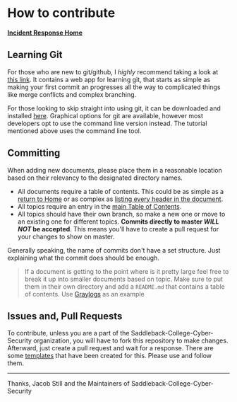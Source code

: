<!-- This work is licensed under the Creative Commons Attribution-NonCommercial-ShareAlike 4.0 International License. To view a copy of this license, visit http://creativecommons.org/licenses/by-nc-sa/4.0/ or send a letter to Creative Commons, PO Box 1866, Mountain View, CA 94042, USA. -->

# How to contribute

<!-- TODO: this file probably needs to be structured better. and more things added -->

[**Incident Response Home**](./README.md)

## Learning Git

For those who are new to git/github, I *highly* recommend taking a look at [this link](https://learngitbranching.js.org/). It contains a web app for learning git, that starts as simple as making your first commit an progresses all the way to complicated things like merge conflicts and complex branching.

For those looking to skip straight into using git, it can be downloaded and installed [here](https://git-scm.com/downloads). Graphical options for git are available, however most developers opt to use the command line version instead. The tutorial mentioned above uses the command line tool.

## Committing

When adding new documents, please place them in a reasonable location based on their relevancy to the designated directory names.

- All documents require a table of contents. This could be as simple as a [return to Home](./services/graylogs/security/graylogs_modsecurity.md) or as complex as [listing every header in the document](./tools/command_line_nix.md).
- All topics require an entry in the [main Table of Contents](./README.md).
- All topics should have their own branch, so make a new one or move to an existing one for different topics. **Commits directly to master *WILL NOT* be accepted**. This means you'll have to create a pull request for your changes to show on master.

Generally speaking, the name of commits don't have a set structure. Just explaining what the commit does should be enough.

>If a document is getting to the point where is it pretty large feel free to break it up into smaller documents based on topic. Make sure to put them in their own directory and add a `README.md` that contains a table of contents. Use [Graylogs](./services/graylogs/README.md) as an example

## Issues and, Pull Requests

To contribute, unless you are a part of the Saddleback-College-Cyber-Security organization, you will have to fork this repository to make changes. Afterward, just create a pull request and wait for a response. There are some [templates](./.github/TEMPLATES) that have been created for this. Please use and follow them.

---

Thanks, Jacob Still and the Maintainers of Saddleback-College-Cyber-Security
